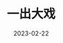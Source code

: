 ---
title: '一出大戏'
date: '2023-02-22'
price: '20.00'
theaters: ['北京大学百周年纪念讲堂']
seat: ['12-3']
remark: ['原声影片・中文字幕']
---